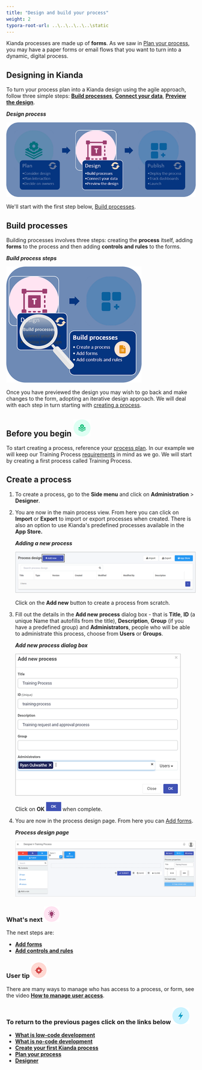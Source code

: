 ```yaml
---
title: "Design and build your process"
weight: 2
typora-root-url: ..\..\..\..\..\static
---
```


Kianda processes are made up of **forms**. As we saw in [Plan your process](/docs/getting-started/create-first-process/plan-your-process/), you may have a paper forms or email flows that you want to turn into a dynamic, digital process. 



## Designing in Kianda

To turn your process plan into a Kianda design using the agile approach, follow three simple steps: [**Build processes**](#build-processes), [**Connect your data**](getting-started/dataconnect.md), [**Preview the design**](getting-started/previewer.md).

***Design process***

![Designing in Kianda](/images/highlightdesign.png)



We'll start with the first step below, [Build processes](#build-processes).



## Build processes

Building processes involves three steps: creating the **process** itself, adding **forms** to the process and then adding **controls and rules** to the forms. 

***Build process steps***

![Create forms process](/images/magnifycreateforms.png)

Once you have previewed the design you may wish to go back and make changes to the form, adopting an iterative design approach. We will deal with each step in turn starting with [creating a process](#create-a-process). 



## Before you begin ![Process plan icon](/images/11.png) 

To start creating a process, reference your [process plan](getting-started/create-first-process/plan_process.md). In our example we will keep our Training Process [requirements](getting-started/create-first-process/plan_process.md#summary-of-requirements) in mind as we go. We will start by creating a first process called Training Process. 



## Create a process ##

1. To create a process, go to the **Side menu** and click on **Administration** > **Designer**.

2. You are now in the main process view. From here you can click on **Import** or **Export** to import or export processes when created. There is also an option to use Kianda's predefined processes available in the **App Store.** 

   ***Adding a new process***

   ![Main process view](/images/mainprocessview.png)

   Click on the **Add new** button to create a process from scratch.

3. Fill out the details in the **Add new process** dialog box - that is **Title**, **ID** (a unique Name that autofills from the title), **Description**, **Group** (if you have a predefined group) and **Administrators**, people who will be able to administrate this process, choose from **Users** or **Groups**.

   ***Add new process dialog box***

   ![Create a process](/images/createprocess2.png)

    Click on **OK** ![OK button](/images/ok.png) when complete.

4. You are now in the process design page. From here you can [Add forms](getting-started/create-first-process/create_form.md).

   ***Process design page***

   ![Form designer](/images/formdesigner.gif)



### What's next  ![Idea icon](/images/18.png) ###

The next steps are: 

- [**Add forms**](getting-started/create-first-process/create_form.md)
- **[Add controls and rules](getting-started/create-first-process/add_form_elements.md)**



### User tip ![Target icon](/images/05.png) ###

There are many ways to manage who has access to a process, or form, see the video [**How to manage user access**](getting-started/welcome/how_to.md#how-to-manage-user-access).



### **To return to the previous pages click on the links below**  ![Lighting icon](/images/10.png) 

- [**What is low-code development**](getting-started/welcome/low_code.md)
- [**What is no-code development**](getting-started/welcome/no_code.md)
- **[Create your first Kianda process](getting-started/create-first-process/)**
- **[Plan your process](getting-started/create-first-process/plan_process.md)**
- [**Designer**](getting-started/create-first-process/designer.md)

